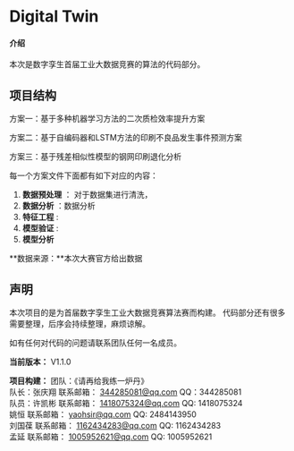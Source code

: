 # Digital Twin

#### 介绍
本次是数字孪生首届工业大数据竞赛的算法的代码部分。
## 项目结构

方案一：基于多种机器学习方法的二次质检效率提升方案  
  
方案二：基于自编码器和LSTM方法的印刷不良品发生事件预测方案  

方案三：基于残差相似性模型的钢网印刷退化分析   


每一个方案文件下面都有如下对应的内容：  

1.  **数据预处理**  ： 对于数据集进行清洗，
2.  **数据分析**  ：数据分析
3.  **特征工程**  :
4.  **模型验证**   :
5.  **模型分析**    


**数据来源：**本次大赛官方给出数据
 

 ## 声明

本次项目的是为首届数字孪生工业大数据竞赛算法赛而构建。
代码部分还有很多需要整理，后序会持续整理，麻烦谅解。

如有任何对代码的问题请联系团队任何一名成员。

**当前版本：** V1.1.0

**项目构建：** 团队：《请再给我练一炉丹》  
		          队长：张庆翔	  联系邮箱：	344285081@qq.com	   	 QQ：344285081  
		    队员：许凯彬	 	 联系邮箱：	1418075324@qq.com 	  QQ:  1418075324  
                    姚恒     联系邮箱：	yaohsir@qq.com 	       QQ:  2484143950  
                    刘国葆     联系邮箱：	1162434283@qq.com 	  QQ:  1162434283  
                    孟延     联系邮箱：	1005952621@qq.com 	   QQ:  1005952621  

 


 
